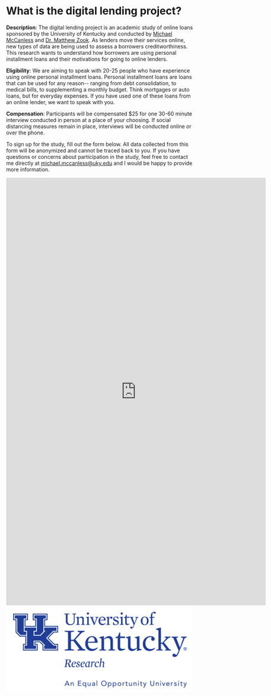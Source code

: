 # What is the digital lending project? 

**Description**: The digital lending project is an academic study of online loans sponsored by the University of Kentucky and conducted by [Michael McCanless](https://geography.as.uky.edu/users/mjmc273) and [Dr. Matthew Zook](https://geography.as.uky.edu/users/zook). As lenders move their services online, new types of data are being used to assess a borrowers creditworthiness. This research wants to understand how borrowers are using personal installment loans and their motivations for going to online lenders. 

**Eligibility**: We are aiming to speak with 20-25 people who have experience using online personal installment loans. Personal installment loans are loans that can be used for any reason-- ranging from debt consolidation, to medical bills, to supplementing a monthly budget. Think mortgages or auto loans, but for everyday expenses. If you have used one of these loans from an online lender, we want to speak with you. 

**Compensation**: Participants will be compensated $25 for one 30-60 minute interview conducted in person at a place of your choosing. If social distancing measures remain in place, interviews will be conducted online or over the phone.

To sign up for the study, fill out the form below. All data collected from this form will be anonymized and cannot be traced back to you. If you have questions or concerns about participation in the study, feel free to contact me directly at michael.mccanless@uky.edu and I would be happy to provide more information. 

<iframe src="https://docs.google.com/forms/d/e/1FAIpQLSdSxXiMhsMAXsz0mo0kZg4A3T_elcVnt23WyapckgCjDjSsXA/viewform?embedded=true" width="700" height="1150" frameborder="0" marginheight="0" marginwidth="0">Loading…</iframe>
<img src="images/Research-EOE-286%20(2).jpg" width="700" >

